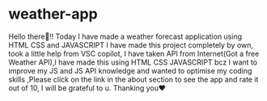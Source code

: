 # weather-app

Hello there👋!! Today I have made a weather forecast application using HTML CSS and JAVASCRIPT I have made this project completely by own, took a little help from VSC copilot, I have taken API from Internet(Got a free Weather API),I have made this using HTML CSS JAVASCRIPT bcz I want to improve my JS and JS API knowledge and wanted to optimise my coding skills ,Please click on the link in the about section to see the app and rate it out of 10, I will be grateful to u. Thanking you❤️
